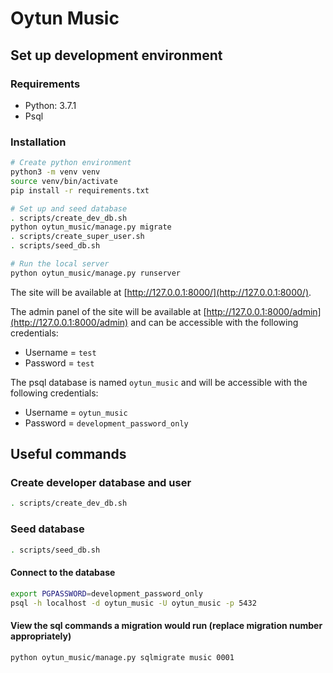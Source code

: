 # Oytun Music

## Set up development environment

### Requirements

* Python: 3.7.1
* Psql

### Installation

```bash
# Create python environment
python3 -m venv venv
source venv/bin/activate
pip install -r requirements.txt

# Set up and seed database
. scripts/create_dev_db.sh
python oytun_music/manage.py migrate
. scripts/create_super_user.sh
. scripts/seed_db.sh

# Run the local server
python oytun_music/manage.py runserver
```

The site will be available at [http://127.0.0.1:8000/](http://127.0.0.1:8000/).

The admin panel of the site will be available at [http://127.0.0.1:8000/admin](http://127.0.0.1:8000/admin) and can be accessible with the following credentials:

* Username = `test`
* Password = `test`

The psql database is named `oytun_music` and will be accessible with the following credentials:

* Username = `oytun_music`
* Password = `development_password_only`

## Useful commands

### Create developer database and user

```bash
. scripts/create_dev_db.sh
```

### Seed database

```bash
. scripts/seed_db.sh
```

#### Connect to the database

```bash
export PGPASSWORD=development_password_only
psql -h localhost -d oytun_music -U oytun_music -p 5432 
```

#### View the sql commands a migration would run (replace migration number appropriately)

```bash
python oytun_music/manage.py sqlmigrate music 0001
```
